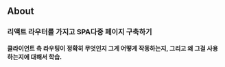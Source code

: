 ## About

### 리액트 라우터를 가지고 SPA다중 페이지 구축하기

**클라이언트 측 라우팅이 정확히 무엇인지 그게 어떻게 작동하는지,
그리고 왜 그걸 사용하는지에 대해서 학습.**

